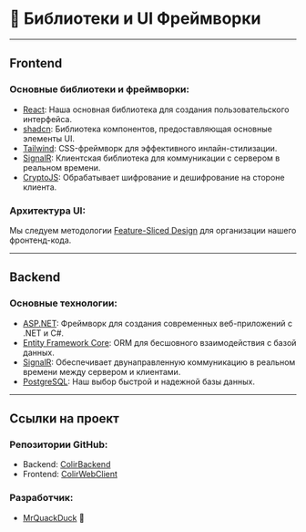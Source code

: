 # 🧰 Библиотеки и UI Фреймворки

---

## Frontend

### Основные библиотеки и фреймворки:

- [React](https://react.dev/): Наша основная библиотека для создания пользовательского интерфейса.
- [shadcn](https://ui.shadcn.com/): Библиотека компонентов, предоставляющая основные элементы UI.
- [Tailwind](https://tailwindcss.com/): CSS-фреймворк для эффективного инлайн-стилизации.
- [SignalR](https://www.npmjs.com/package/@microsoft/signalr): Клиентская библиотека для коммуникации с сервером в реальном времени.
- [CryptoJS](https://cryptojs.gitbook.io/docs/): Обрабатывает шифрование и дешифрование на стороне клиента.

### Архитектура UI:

Мы следуем методологии [Feature-Sliced Design](https://feature-sliced.design/) для организации нашего фронтенд-кода.

---

## Backend

### Основные технологии:

- [ASP.NET](https://dotnet.microsoft.com/en-us/apps/aspnet): Фреймворк для создания современных веб-приложений с .NET и C#.
- [Entity Framework Core](https://learn.microsoft.com/en-us/ef/core/): ORM для бесшовного взаимодействия с базой данных.
- [SignalR](https://dotnet.microsoft.com/en-us/apps/aspnet/signalr): Обеспечивает двунаправленную коммуникацию в реальном времени между сервером и клиентами.
- [PostgreSQL](https://www.postgresql.org/): Наш выбор быстрой и надежной базы данных.

---

## Ссылки на проект

### Репозитории GitHub:

- Backend: [ColirBackend](https://github.com/MrQuackDuck/ColirBackend/)
- Frontend: [ColirWebClient](https://github.com/MrQuackDuck/ColirWebClient/)

### Разработчик:

- [MrQuackDuck](https://github.com/MrQuackDuck/) 🦆